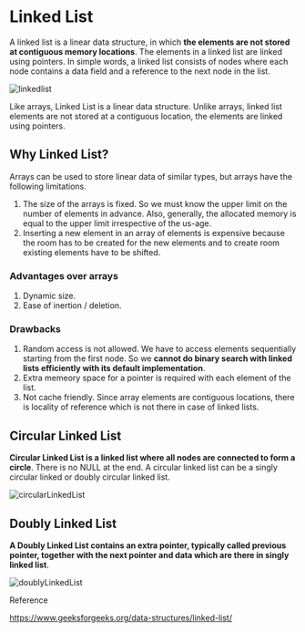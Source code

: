 # Linked List

A linked list is a linear data structure, in which **the elements are not stored at contiguous memory locations**. The elements in a linked list are linked using pointers. In simple words, a linked list consists of nodes where each node contains a data field and a reference to the next node in the list.

![linkedlist](https://media.geeksforgeeks.org/wp-content/cdn-uploads/gq/2013/03/Linkedlist.png)

Like arrays, Linked List is a linear data structure. Unlike arrays, linked list elements are not stored at a contiguous location, the elements are linked using pointers.

## Why Linked List?

Arrays can be used to store linear data of similar types, but arrays have the following limitations.

1. The size of the arrays is fixed. So we must know the upper limit on the number of elements in advance. Also, generally, the allocated memory is equal to the upper limit irrespective of the us-age.
2. Inserting a new element in an array of elements is expensive because the room has to be created for the new elements and to create room existing elements have to be shifted.

### Advantages over arrays

1. Dynamic size.
2. Ease of inertion / deletion.

### Drawbacks

1. Random access is not allowed. We have to access elements sequentially starting from the first node. So we **cannot do binary search with linked lists efficiently with its default implementation**.
2. Extra memeory space for a pointer is required with each element of the list.
3. Not cache friendly. Since array elements are contiguous locations, there is locality of reference which is not there in case of linked lists.

## Circular Linked List

**Circular Linked List is a linked list where all nodes are connected to form a circle**. There is no NULL at the end. A circular linked list can be a singly circular linked or doubly circular linked list.

![circularLinkedList](https://media.geeksforgeeks.org/wp-content/uploads/CircularLinkeList.png)

## Doubly Linked List

**A Doubly Linked List contains an extra pointer, typically called previous pointer, together with the next pointer and data which are there in singly linked list**.

![doublyLinkedList](https://media.geeksforgeeks.org/wp-content/cdn-uploads/gq/2014/03/DLL1.png)

Reference

https://www.geeksforgeeks.org/data-structures/linked-list/